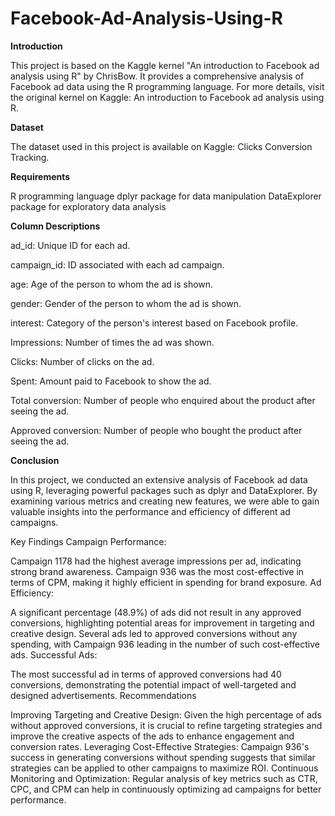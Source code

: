 # Facebook-Ad-Analysis-Using-R

**Introduction**

This project is based on the Kaggle kernel "An introduction to Facebook ad analysis using R" by ChrisBow. It provides a comprehensive analysis of Facebook ad data using the R programming language. For more details, visit the original kernel on Kaggle: An introduction to Facebook ad analysis using R.

**Dataset**

The dataset used in this project is available on Kaggle: Clicks Conversion Tracking.

**Requirements**

R programming language
dplyr package for data manipulation
DataExplorer package for exploratory data analysis

**Column Descriptions**

ad_id: Unique ID for each ad.

campaign_id: ID associated with each ad campaign.

age: Age of the person to whom the ad is shown.

gender: Gender of the person to whom the ad is shown.

interest: Category of the person's interest based on Facebook profile.

Impressions: Number of times the ad was shown.

Clicks: Number of clicks on the ad.

Spent: Amount paid to Facebook to show the ad.

Total conversion: Number of people who enquired about the product after seeing the ad.

Approved conversion: Number of people who bought the product after seeing the ad.


**Conclusion**


In this project, we conducted an extensive analysis of Facebook ad data using R, leveraging powerful packages such as dplyr and DataExplorer. By examining various metrics and creating new features, we were able to gain valuable insights into the performance and efficiency of different ad campaigns.

Key Findings
Campaign Performance:

Campaign 1178 had the highest average impressions per ad, indicating strong brand awareness.
Campaign 936 was the most cost-effective in terms of CPM, making it highly efficient in spending for brand exposure.
Ad Efficiency:

A significant percentage (48.9%) of ads did not result in any approved conversions, highlighting potential areas for improvement in targeting and creative design.
Several ads led to approved conversions without any spending, with Campaign 936 leading in the number of such cost-effective ads.
Successful Ads:

The most successful ad in terms of approved conversions had 40 conversions, demonstrating the potential impact of well-targeted and designed advertisements.
Recommendations

Improving Targeting and Creative Design: Given the high percentage of ads without approved conversions, it is crucial to refine targeting strategies and improve the creative aspects of the ads to enhance engagement and conversion rates.
Leveraging Cost-Effective Strategies: Campaign 936's success in generating conversions without spending suggests that similar strategies can be applied to other campaigns to maximize ROI.
Continuous Monitoring and Optimization: Regular analysis of key metrics such as CTR, CPC, and CPM can help in continuously optimizing ad campaigns for better performance.
